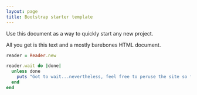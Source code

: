 ```yaml
---
layout: page
title: Bootstrap starter template
---
```


Use this document as a way to quickly start any new project.

All you get is this text and a mostly barebones HTML document.

``` ruby
reader = Reader.new

reader.wait do |done|
  unless done
    puts "Got to wait...nevertheless, feel free to peruse the site so far..."
  end
end
```